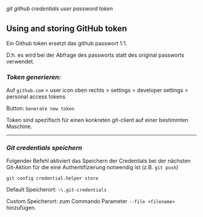 ###### git github credentials user password token

## Using and storing GitHub token

Ein Github token ersetzt das github passwort 1:1.

D.h. es wird bei der Abfrage des passworts statt des original passworts verwendet.

### *Token generieren:*

Auf `github.com` > user icon oben rechts > settings > developer settings > personal access tokens

Button: `Generate new token`

Token sind spezifisch für einen konkreten git-client auf einer bestimmten Maschine.

---

### *Git credentials speichern*

Folgender Befehl aktiviert das Speichern der Credentials bei der nächsten Git-Aktion für die eine Authentifizierung notwendig ist (z.B. `git push`)

```
git config credential.helper store
```
Default Speicherort: `~\.git-credentials`

Custom Speicherort: zum Commando Parameter `--file <filename>` hinzufügen.



